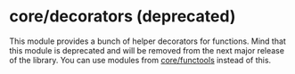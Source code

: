 # core/decorators (deprecated)

This module provides a bunch of helper decorators for functions. Mind that this module is deprecated and will be removed from the next major release of the library. You can use modules from [core/functools](src_core_functools.html) instead of this.
